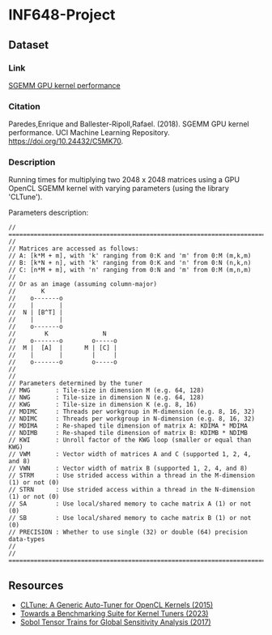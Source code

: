 # INF648-Project

## Dataset

### Link
[SGEMM GPU kernel performance](https://archive.ics.uci.edu/dataset/440/sgemm+gpu+kernel+performance)

### Citation
Paredes,Enrique and Ballester-Ripoll,Rafael. (2018). SGEMM GPU kernel performance. UCI Machine Learning Repository. https://doi.org/10.24432/C5MK70.

### Description

Running times for multiplying two 2048 x 2048 matrices using a GPU OpenCL SGEMM kernel with varying parameters (using the library 'CLTune').

Parameters description:
```
// =================================================================================================
//
// Matrices are accessed as follows:
// A: [k*M + m], with 'k' ranging from 0:K and 'm' from 0:M (m,k,m)
// B: [k*N + n], with 'k' ranging from 0:K and 'n' from 0:N (n,k,n)
// C: [n*M + m], with 'n' ranging from 0:N and 'm' from 0:M (m,n,m)
//
// Or as an image (assuming column-major)
//       K                      
//    o-------o                 
//    |       |                 
//  N | [B^T] |                 
//    |       |                 
//    o-------o                 
//        K               N     
//    o-------o        o-----o  
//  M |  [A]  |      M | [C] |  
//    |       |        |     |  
//    o-------o        o-----o  
//                              
//
// Parameters determined by the tuner
// MWG       : Tile-size in dimension M (e.g. 64, 128)
// NWG       : Tile-size in dimension N (e.g. 64, 128)
// KWG       : Tile-size in dimension K (e.g. 8, 16)
// MDIMC     : Threads per workgroup in M-dimension (e.g. 8, 16, 32)
// NDIMC     : Threads per workgroup in N-dimension (e.g. 8, 16, 32)
// MDIMA     : Re-shaped tile dimension of matrix A: KDIMA * MDIMA
// NDIMB     : Re-shaped tile dimension of matrix B: KDIMB * NDIMB
// KWI       : Unroll factor of the KWG loop (smaller or equal than KWG)
// VWM       : Vector width of matrices A and C (supported 1, 2, 4, and 8)
// VWN       : Vector width of matrix B (supported 1, 2, 4, and 8)
// STRM      : Use strided access within a thread in the M-dimension (1) or not (0)
// STRN      : Use strided access within a thread in the N-dimension (1) or not (0)
// SA        : Use local/shared memory to cache matrix A (1) or not (0)
// SB        : Use local/shared memory to cache matrix B (1) or not (0)
// PRECISION : Whether to use single (32) or double (64) precision data-types
//
// =================================================================================================
```

## Resources

- [CLTune: A Generic Auto-Tuner for OpenCL Kernels (2015)](https://cnugteren.github.io/downloads/Nugteren2015a.pdf)
- [Towards a Benchmarking Suite for Kernel Tuners (2023)](https://www.researchgate.net/publication/369300511_Towards_a_Benchmarking_Suite_for_Kernel_Tuners)
- [Sobol Tensor Trains for Global Sensitivity Analysis (2017)](https://arxiv.org/pdf/1712.00233)

